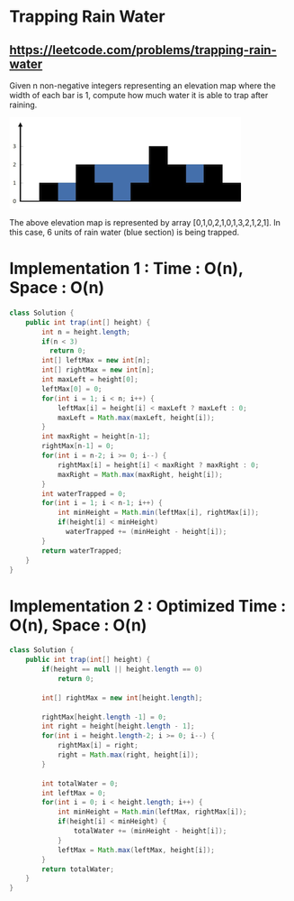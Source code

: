 # Trapping Rain Water
## https://leetcode.com/problems/trapping-rain-water

Given n non-negative integers representing an elevation map where the width of each bar is 1, compute how much water it is able to trap after raining.

![Trapped Rain Water](rainwatertrap.png?raw=true "Title")

The above elevation map is represented by array [0,1,0,2,1,0,1,3,2,1,2,1]. In this case, 6 units of rain water (blue section) is being trapped. 


# Implementation 1 : Time : O(n), Space : O(n)
```java
class Solution {
    public int trap(int[] height) {
        int n = height.length;
        if(n < 3)
          return 0;
        int[] leftMax = new int[n];
        int[] rightMax = new int[n];
        int maxLeft = height[0];
        leftMax[0] = 0;
        for(int i = 1; i < n; i++) {
            leftMax[i] = height[i] < maxLeft ? maxLeft : 0;   
            maxLeft = Math.max(maxLeft, height[i]);
        }
        int maxRight = height[n-1];
        rightMax[n-1] = 0;
        for(int i = n-2; i >= 0; i--) {
            rightMax[i] = height[i] < maxRight ? maxRight : 0;
            maxRight = Math.max(maxRight, height[i]);
        }
        int waterTrapped = 0;
        for(int i = 1; i < n-1; i++) {
            int minHeight = Math.min(leftMax[i], rightMax[i]);
            if(height[i] < minHeight)
              waterTrapped += (minHeight - height[i]); 
        }
        return waterTrapped;
    }
}
```

# Implementation 2 : Optimized  Time : O(n), Space : O(n)
```java
class Solution {
    public int trap(int[] height) {
        if(height == null || height.length == 0)
            return 0;
        
        int[] rightMax = new int[height.length];
         
        rightMax[height.length -1] = 0;
        int right = height[height.length - 1];
        for(int i = height.length-2; i >= 0; i--) {
            rightMax[i] = right;
            right = Math.max(right, height[i]);
        }
        
        int totalWater = 0;
        int leftMax = 0; 
        for(int i = 0; i < height.length; i++) {
            int minHeight = Math.min(leftMax, rightMax[i]);
            if(height[i] < minHeight) {
                totalWater += (minHeight - height[i]);
            }
            leftMax = Math.max(leftMax, height[i]);
        }
        return totalWater;
    }
}
```
